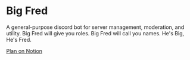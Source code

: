 # Big Fred
A general-purpose discord bot for server management, moderation, and utility. Big Fred will give you roles. Big Fred will call you names. He's Big, He's Fred.

[Plan on Notion](https://kitdacatsun.notion.site/Big-Fred-56e28b634ebe40bebf062ea3cba837b6)
